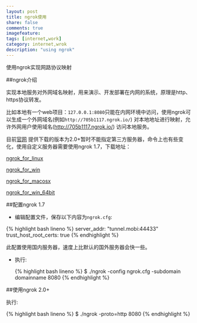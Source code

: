 ```yaml
---
layout: post
title: ngrok使用
share: false
comments: true
imagefeature:
tags: [internet,work]
category: internet,wrok
description: "using ngrok"
---
```


使用ngrok实现网路协议映射

<!--more-->

##ngrok介绍

实现本地服务对外网域名映射，用来演示、开发部署在内网的系统，原理是http、https协议转发。

比如本地有一个web项目：`127.0.0.1:8080`只能在内网环境中访问，使用ngrok可以生成一个外网域名(例如`http://705b1117.ngrok.io/`) 对本地地址进行映射，允许外网用户使用域名(http://705b1117.ngrok.io/) 访问本地服务。


目前[官网](https://ngrok.com) 提供下载的版本为2.0+暂时不能指定第三方服务器，命令上也有些变化，使用自定义服务器需要使用ngrok 1.7，下载地址：


[ngrok_for_linux](https://ngrokd.b0.upaiyun.com/clients/ngrok_for_linux.zip)

[ngrok_for_win](https://ngrokd.b0.upaiyun.com/clients/ngrok_for_win.zip )

[ngrok_for_macosx](https://ngrokd.b0.upaiyun.com/clients/ngrok_for_macosx.zip )

[ngrok_for_win_64bit](https://ngrokd.b0.upaiyun.com/clients/ngrok_for_win_64bit.zip)


##配置ngrok 1.7

* 编辑配置文件，保存以下内容为`ngrok.cfg`:
	
{% highlight bash lineno  %}
server_addr: "tunnel.mobi:44433"
trust_host_root_certs: true
{%  endhighlight %}
	
   此配置使用国内服务器，速度上比默认的国外服务器会快一些。

* 执行:
	
	{% highlight bash lineno  %}
	$ ./ngrok -config ngrok.cfg -subdomain domainname 8080
	{%  endhighlight %}

##使用ngrok 2.0+
  
执行:

{% highlight bash lineno  %}
$ ./ngrok -proto=http 8080
{%  endhighlight %}

